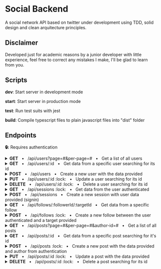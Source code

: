 # Social Backend

A social network API based on twitter under development using TDD, solid design and clean arquitecture principles.

## Disclaimer

Developed just for academic reasons by a junior developer with little experience, feel free to correct any mistakes I make, I'll be glad to learn from you.

## Scripts

**dev**: Start server in development mode

**start**: Start server in production mode

**test**: Run test suits with jest

**build**: Compile typescript files to plain javascript files into "dist" folder

## Endpoints

**:lock::** Requires authentication

<details>
<summary><b>GET</b> &nbsp; • &nbsp; /api/users?page=#&per-page=# &nbsp; • &nbsp; Get a list of all users</summary>

### **Request**

```json
"query": {
    "page": "<number integer positive optional default=1>",
    "per-page": "<number integer positive max=30 optional default=10>"
}
```

### **Response**

**Code** : `200 OK`

```json
"header": {
    "x-total-count": "<number>",
    "x-total-pages": "<number>"
}

"body": [
    {
        "name": "<string>",
        "tag": "<string>",
        "createdAt": "<Date>",
        "updatedAt": "<Date>"
    }
]
```

</details>

<details>
<summary><b>GET</b> &nbsp; • &nbsp; /api/users/:id &nbsp; • &nbsp; Get data from a specific user searching for its id</summary>

### **Request**

```json
"params": {
    "id": "<string required>"
}
```

### **Response**

**Code** : `200 OK`

```json
"body": {
    "id": "<string",
    "name": "<string>",
    "tag": "<string>",
    "createdAt": "<Date>",
    "updatedAt": "<Date>"
}
```

</details>

<details>
<summary><b>POST</b> &nbsp; • &nbsp; /api/users &nbsp; • &nbsp; Create a new user with the data provided</summary>

### **Request**

```json
"body": {
    "email": "<string email max=50 required>",
    "name": "<string max=50 required>",
    "tag": "<string alphanum max=30 required>",
    "password": "<string min=8 max=30 required>"
}
```

### **Response**

**Code** : `201 CREATED`

```json
"body": {
    "id": "<string>",
    "email": "<string>",
    "name": "<string>",
    "tag": "<string>",
    "createdAt": "<Date>",
    "updatedAt": "<Date>"
}
```

</details>

<details>
<summary><b>PUT</b> &nbsp; • &nbsp; /api/users/:id :lock: &nbsp; • &nbsp; Update a user searching for its id</summary>

### **Request**

```json
"params": {
    "id": "<string required>"
},

"header": {
    "authorization": "<string bearer token required>"
},

"body": {
    "email": "<string email max=50 required>",
    "password": "<string min=8 max=30 required>"
}
```

### **Response**

**Code** : `200 OK`

```json
"body": {
    "id": "<string>",
    "email": "<string>",
    "name": "<string>",
    "tag": "<string>",
    "createdAt": "<Date>",
    "updatedAt": "<Date>"
}
```

</details>

<details>
<summary><b>DELETE</b> &nbsp; • &nbsp; /api/users/:id :lock: &nbsp; • &nbsp; Delete a user searching for its id</summary>

### **Request**

```json
"params": {
    "id": "<string required>"
},

"header": {
    "authorization": "<string bearer token required>"
},
```

### **Response**

**Code** : `200 OK`

```json

```

</details>

<details>
<summary><b>GET</b> &nbsp; • &nbsp; /api/sessions :lock: &nbsp; • &nbsp; Get data from the user authenticated</summary>

### **Request**

```json
"header": {
    "authorization": "<string bearer token required>"
},
```

### **Response**

**Code** : `200 OK`

```json
"body": {
    "id": "<string>",
    "email": "<string>",
    "name": "<string>",
    "tag": "<string>",
    "createdAt": "<Date>",
    "updatedAt": "<Date>"
}
```

</details>

<details>
<summary><b>POST</b> &nbsp; • &nbsp; /api/sessions &nbsp; • &nbsp; Create a new session with user data provided (signin)</summary>

### **Request**

```json
"body": {
    "email": "<string email max=50 required>",
    "password": "<string min=8 max=30 required>"
}
```

### **Response**

**Code** : `201 CREATED`

```json
"body": {
    "token": "<string>",
    "user": {
        "id": "<string>",
        "email": "<string>",
        "name": "<string>",
        "tag": "<string>",
        "createdAt": "<Date>",
        "updatedAt": "<Date>"
    }
}
```

</details>

<details>
<summary><b>GET</b> &nbsp; • &nbsp; /api/follows/:followerId/:targetId &nbsp; • &nbsp; Get data from a specific follow</summary>

### **Request**

```json
"params": {
    "followerId": "<string required>",
    "targetId": "<string required>"
},
```

### **Response**

**Code** : `200 OK`

```json
"body": {
    "id": "<string>",
    "follower": {
        "id": "<string>",
        "name": "<string>",
        "tag": "<string>",
        "createdAt": "<Date>",
        "updatedAt": "<Date>"
    },
    "target": {
        "id": "<string>",
        "name": "<string>",
        "tag": "<string>",
        "createdAt": "<Date>",
        "updatedAt": "<Date>"
    },
    "createdAt": "<Date>",
}
```

</details>

<details>
<summary><b>POST</b> &nbsp; • &nbsp; /api/follows :lock: &nbsp; • &nbsp; Create a new follow between the user authenticated and a target provided</summary>

### **Request**

```json
"header": {
    "authorization": "<string bearer token required>"
},

"body": {
    "targetId": "<string required>",
}
```

### **Response**

**Code** : `201 CREATED`

```json
"body": {
    "id": "<string>",
    "follower": {
        "id": "<string>",
        "name": "<string>",
        "tag": "<string>",
        "createdAt": "<Date>",
        "updatedAt": "<Date>"
    },
    "target": {
        "id": "<string>",
        "name": "<string>",
        "tag": "<string>",
        "createdAt": "<Date>",
        "updatedAt": "<Date>"
    },
    "createdAt": "<Date>",
}
```

</details>

<details>
<summary><b>GET</b> &nbsp; • &nbsp; /api/posts?page=#&per-page=#&author-id=# &nbsp; • &nbsp; Get a list of all posts</summary>

### **Request**

```json
"query": {
    "page": "<number integer positive optional default=1>",
    "per-page": "<number integer positive optional max=30 default=10>",
    "author-id": "<string optional>"
},
```

### **Response**

**Code** : `200 OK`

```json
"body": {
    "id": "<string>",
    "text": "<string>",
    "author": {
        "id": "<string>",
        "email": "<string>",
        "name": "<string>",
        "tag": "<string>",
        "createdAt": "<Date>",
        "updatedAt": "<Date>"
    },
    "createdAt": "<Date>"
}
```

</details>

<details>
<summary><b>GET</b> &nbsp; • &nbsp; /api/posts/:id &nbsp; • &nbsp; Get data from a specific post searching for it's id</summary>

### **Request**

```json
"params": {
    "id": "<string required>"
},
```

### **Response**

**Code** : `200 OK`

```json
"body": {
    "id": "<string>",
    "text": "<string>",
    "author": {
        "id": "<string>",
        "email": "<string>",
        "name": "<string>",
        "tag": "<string>",
        "createdAt": "<Date>",
        "updatedAt": "<Date>"
    },
    "createdAt": "<Date>",
    "updatedAt": "<Date>"
}
```

</details>

<details>
<summary><b>POST</b> &nbsp; • &nbsp; /api/posts :lock: &nbsp; • &nbsp; Create a new post with the data provided and author from authentication</summary>

### **Request**

```json
"header": {
    "authorization": "<string bearer token required>"
},

"body": {
    "text": "<string max=256 required>",
}
```

### **Response**

**Code** : `201 CREATED`

```json
"body": {
    "id": "<string>",
    "text": "<string>",
    "author": {
        "id": "<string>",
        "email": "<string>",
        "name": "<string>",
        "tag": "<string>",
        "createdAt": "<Date>",
        "updatedAt": "<Date>"
    },
    "createdAt": "<Date>",
    "updatedAt": "<Date>"
}
```

</details>

<details>
<summary><b>PUT</b> &nbsp; • &nbsp; /api/posts/:id :lock: &nbsp; • &nbsp; Update a post with the data provided</summary>

### **Request**

```json
"header": {
    "authorization": "<string bearer token required>"
},

"params": {
    "id": "<string required>"
}

"body": {
    "text": "<string max=256 required>",
}
```

### **Response**

**Code** : `201 CREATED`

```json
"body": {
    "id": "<string>",
    "text": "<string>",
    "author": {
        "id": "<string>",
        "email": "<string>",
        "name": "<string>",
        "tag": "<string>",
        "createdAt": "<Date>",
        "updatedAt": "<Date>"
    },
    "createdAt": "<Date>",
    "updatedAt": "<Date>"
}
```

</details>

<details>
<summary><b>DELETE</b> &nbsp; • &nbsp; /api/posts/:id :lock: &nbsp; • &nbsp; Delete a post searching for its id</summary>

### **Request**

```json
"params": {
    "id": "<string required>"
},

"header": {
    "authorization": "<string bearer token required>"
},
```

### **Response**

**Code** : `200 OK`

```json

```

</details>
